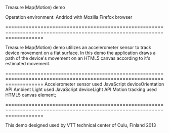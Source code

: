 Treasure Map(Motion) demo  

Operation environment: Andriod with Mozilla Firefox browser

=========================================================================================================================

Treasure Map(Motion) demo utilizes an accelerometer sensor to track device movement on a flat surface. In
this demo the application draws a path of the device's movement on an HTML5 canvas according to
it's estimated movement.


=========================================================================================================================
Accelerometer sensor used JavaScript deviceOrientation API
Ambient Light used JavaScript deviceLight API
Motion tracking used HTML5 canvas element;

=========================================================================================================================

This demo designed used by VTT technical center of Oulu, Finland 2013 
